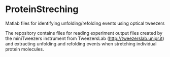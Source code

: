 # ProteinStreching
Matlab files for identifying unfolding/refolding events using optical tweezers

The repository contains files for reading experiment output files created by 
the miniTweezers instrument from TweezersLab (http://tweezerslab.unipr.it)
and extracting unfolding and refolding events when stretching individual protein molecules.
